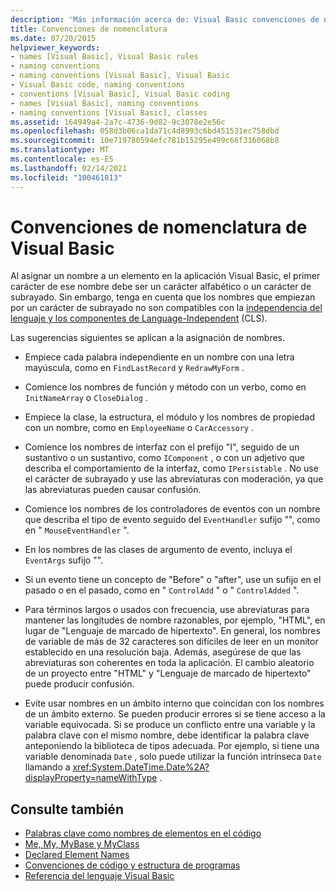 ```yaml
---
description: 'Más información acerca de: Visual Basic convenciones de nomenclatura'
title: Convenciones de nomenclatura
ms.date: 07/20/2015
helpviewer_keywords:
- names [Visual Basic], Visual Basic rules
- naming conventions
- naming conventions [Visual Basic], Visual Basic
- Visual Basic code, naming conventions
- conventions [Visual Basic], Visual Basic coding
- names [Visual Basic], naming conventions
- naming conventions [Visual Basic], classes
ms.assetid: 164949a4-2a7c-4736-9d82-9c3078e2e56c
ms.openlocfilehash: 058d3b06ca1da71c4d8993c6bd451531ec758dbd
ms.sourcegitcommit: 10e719780594efc781b15295e499c66f316068b8
ms.translationtype: MT
ms.contentlocale: es-ES
ms.lasthandoff: 02/14/2021
ms.locfileid: "100461013"
---
```

# <a name="visual-basic-naming-conventions"></a>Convenciones de nomenclatura de Visual Basic

Al asignar un nombre a un elemento en la aplicación Visual Basic, el primer carácter de ese nombre debe ser un carácter alfabético o un carácter de subrayado. Sin embargo, tenga en cuenta que los nombres que empiezan por un carácter de subrayado no son compatibles con la [independencia del lenguaje y los componentes de Language-Independent](../../../standard/language-independence-and-language-independent-components.md) (CLS).  
  
 Las sugerencias siguientes se aplican a la asignación de nombres.  
  
- Empiece cada palabra independiente en un nombre con una letra mayúscula, como en `FindLastRecord` y `RedrawMyForm` .  
  
- Comience los nombres de función y método con un verbo, como en `InitNameArray` o `CloseDialog` .  
  
- Empiece la clase, la estructura, el módulo y los nombres de propiedad con un nombre, como en `EmployeeName` o `CarAccessory` .  
  
- Comience los nombres de interfaz con el prefijo "I", seguido de un sustantivo o un sustantivo, como `IComponent` , o con un adjetivo que describa el comportamiento de la interfaz, como `IPersistable` . No use el carácter de subrayado y use las abreviaturas con moderación, ya que las abreviaturas pueden causar confusión.  
  
- Comience los nombres de los controladores de eventos con un nombre que describa el tipo de evento seguido del `EventHandler` sufijo "", como en " `MouseEventHandler` ".  
  
- En los nombres de las clases de argumento de evento, incluya el `EventArgs` sufijo "".  
  
- Si un evento tiene un concepto de "Before" o "after", use un sufijo en el pasado o en el pasado, como en " `ControlAdd` " o " `ControlAdded` ".  
  
- Para términos largos o usados con frecuencia, use abreviaturas para mantener las longitudes de nombre razonables, por ejemplo, "HTML", en lugar de "Lenguaje de marcado de hipertexto". En general, los nombres de variable de más de 32 caracteres son difíciles de leer en un monitor establecido en una resolución baja. Además, asegúrese de que las abreviaturas son coherentes en toda la aplicación. El cambio aleatorio de un proyecto entre "HTML" y "Lenguaje de marcado de hipertexto" puede producir confusión.  
  
- Evite usar nombres en un ámbito interno que coincidan con los nombres de un ámbito externo. Se pueden producir errores si se tiene acceso a la variable equivocada. Si se produce un conflicto entre una variable y la palabra clave con el mismo nombre, debe identificar la palabra clave anteponiendo la biblioteca de tipos adecuada. Por ejemplo, si tiene una variable denominada `Date` , solo puede utilizar la función intrínseca `Date` llamando a <xref:System.DateTime.Date%2A?displayProperty=nameWithType> .  
  
## <a name="see-also"></a>Consulte también

- [Palabras clave como nombres de elementos en el código](keywords-as-element-names-in-code.md)
- [Me, My, MyBase y MyClass](me-my-mybase-and-myclass.md)
- [Declared Element Names](../language-features/declared-elements/declared-element-names.md)
- [Convenciones de código y estructura de programas](program-structure-and-code-conventions.md)
- [Referencia del lenguaje Visual Basic](../../language-reference/index.md)
